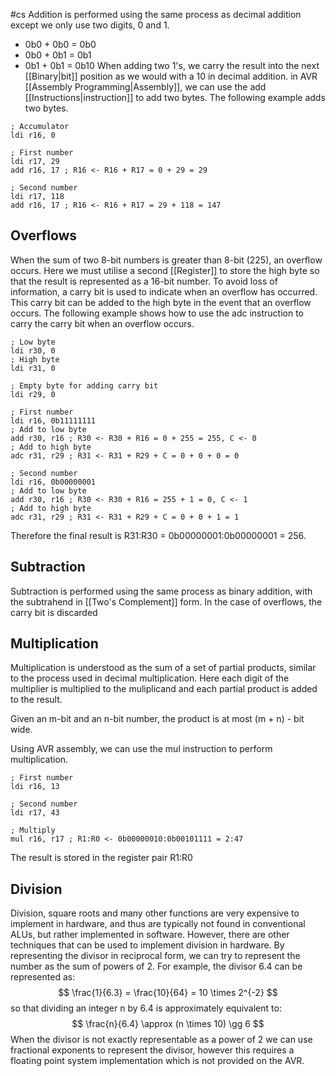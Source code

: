 #cs
Addition is performed using the same process as decimal addition except we only use two digits, 0 and 1.
- 0b0 + 0b0 = 0b0
- 0b0 + 0b1 = 0b1
- 0b1 + 0b1 = 0b10
When adding two 1's, we carry the result into the next [[Binary|bit]] position as we would with a 10 in decimal addition. in AVR [[Assembly Programming|Assembly]], we can use the add [[Instructions|instruction]] to add two bytes. The following example adds two bytes.
```
; Accumulator
ldi r16, 0

; First number
ldi r17, 29
add r16, 17 ; R16 <- R16 + R17 = 0 + 29 = 29

; Second number
ldi r17, 118
add r16, 17 ; R16 <- R16 + R17 = 29 + 118 = 147
```
## Overflows
When the sum of two 8-bit numbers is greater than 8-bit (225), an overflow occurs. Here we must utilise a second [[Register]] to store the high byte so that the result is represented as a 16-bit number. To avoid loss of information, a carry bit is used to indicate when an overflow has occurred. This carry bit can be added to the high byte in the event that an overflow occurs. The following example shows how to use the adc instruction to carry the carry bit when an overflow occurs.
```
; Low byte 
ldi r30, 0
; High byte
ldi r31, 0

; Empty byte for adding carry bit
ldi r29, 0

; First number 
ldi r16, 0b11111111
; Add to low byte
add r30, r16 ; R30 <- R30 + R16 = 0 + 255 = 255, C <- 0
; Add to high byte
adc r31, r29 ; R31 <- R31 + R29 + C = 0 + 0 + 0 = 0

; Second number
ldi r16, 0b00000001
; Add to low byte
add r30, r16 ; R30 <- R30 + R16 = 255 + 1 = 0, C <- 1
; Add to high byte
adc r31, r29 ; R31 <- R31 + R29 + C = 0 + 0 + 1 = 1
```
Therefore the final result is R31:R30 = 0b00000001:0b00000001 = 256.

## Subtraction
Subtraction is performed using the same process as binary addition, with the subtrahend in [[Two's Complement]] form. In the case of overflows, the carry bit is discarded

## Multiplication
Multiplication is understood as the sum of a set of partial products, similar to the process used in decimal multiplication. Here each digit of the multiplier is multiplied to the muliplicand and each partial product is added to the result.

Given an m-bit and an n-bit number, the product is at most (m + n) - bit wide.

Using AVR assembly, we can use the mul instruction to perform multiplication.
```
; First number
ldi r16, 13

; Second number
ldi r17, 43

; Multiply 
mul r16, r17 ; R1:R0 <- 0b00000010:0b00101111 = 2:47
```
The result is stored in the register pair R1:R0

## Division 
Division, square roots and many other functions are very expensive to implement in hardware, and thus are typically not found in conventional ALUs, but rather implemented in software. However, there are other techniques that can be used to implement division in hardware. By representing the divisor in reciprocal form, we can try to represent the number as the sum of powers of 2. 
For example, the divisor 6.4 can be represented as:
$$ \frac{1}{6.3} = \frac{10}{64} = 10 \times 2^{-2} $$
so that dividing an integer n by 6.4 is approximately equivalent to:
$$ \frac{n}{6.4} \approx (n \times 10) \gg 6 $$
When the divisor is not exactly representable as a power of 2 we can use fractional exponents to represent the divisor, however this requires a floating point system implementation which is not provided on the AVR.